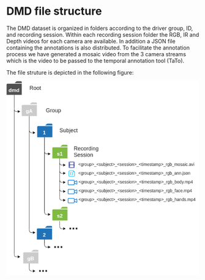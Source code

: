 # DMD file structure

The DMD dataset is organized in folders according to the driver group, ID, and recording session. 
Within each recording session folder the RGB, IR and Depth videos for each camera are available. In addition a JSON file containing the annotations is also distributed. To facilitate the annotation process we have generated a mosaic video from the 3 camera streams which is the video to be passed to the temporal annotation tool (TaTo). 

The file struture is depicted in the following figure:

![DMD File Structure](imgs/dmd_file_struct.png)
